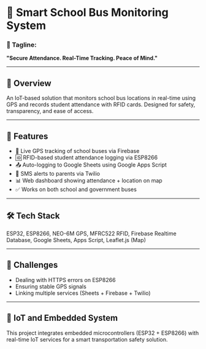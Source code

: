 # 🚌 Smart School Bus Monitoring System

### 🔖 Tagline:  
**"Secure Attendance. Real-Time Tracking. Peace of Mind."**

---

## 📌 Overview
An IoT-based solution that monitors school bus locations in real-time using GPS and records student attendance with RFID cards. Designed for safety, transparency, and ease of access.

---

## 🚀 Features
- 📍 Live GPS tracking of school buses via Firebase
- 🆔 RFID-based student attendance logging via ESP8266
- 📤 Auto-logging to Google Sheets using Google Apps Script
- 📨 SMS alerts to parents via Twilio
- 📊 Web dashboard showing attendance + location on map
- ✅ Works on both school and government buses

---

## 🛠️ Tech Stack
ESP32, ESP8266, NEO-6M GPS, MFRC522 RFID, Firebase Realtime Database, Google Sheets, Apps Script, Leaflet.js (Map)

---


## 🎯 Challenges
- Dealing with HTTPS errors on ESP8266
- Ensuring stable GPS signals
- Linking multiple services (Sheets + Firebase + Twilio)

---

## 🧩 IoT and Embedded System
This project integrates embedded microcontrollers (ESP32 + ESP8266) with real-time IoT services for a smart transportation safety solution.
